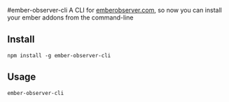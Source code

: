 #ember-observer-cli
A CLI for [emberobserver.com](https://emberobserver.com), so now you can install your ember addons from the command-line


## Install
```
npm install -g ember-observer-cli
```

## Usage
```
ember-observer-cli
```



